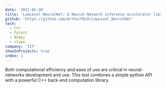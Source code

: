 ```yaml
---
date: '2021-01-26'
title: 'LowLevel-NeuralNet: A Neural-Network inference accelerator library'
github: 'https://github.com/ArthurFDLR/LowLevel_NeuralNet'
tech:
  - C++
  - Pytest
  - Numpy
  - ctype
company: 'IIT'
showInProjects: true
index: 1
---
```


Both computational efficiency and ease of use are critical in neural-networks development and use. This tool combines a simple python API with a powerful C++ back-end computation library.
